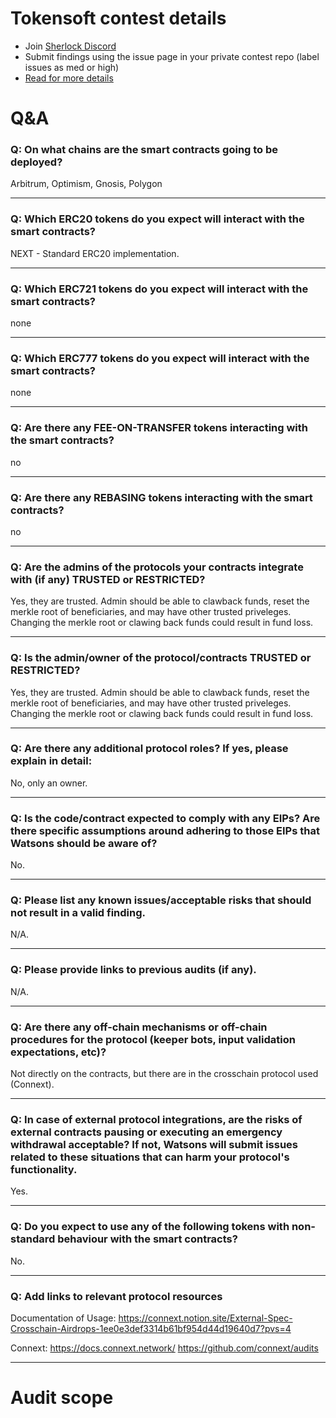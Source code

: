 
# Tokensoft contest details

- Join [Sherlock Discord](https://discord.gg/MABEWyASkp)
- Submit findings using the issue page in your private contest repo (label issues as med or high)
- [Read for more details](https://docs.sherlock.xyz/audits/watsons)

# Q&A

### Q: On what chains are the smart contracts going to be deployed?
Arbitrum, Optimism, Gnosis, Polygon
___

### Q: Which ERC20 tokens do you expect will interact with the smart contracts? 
NEXT - Standard ERC20 implementation.
___

### Q: Which ERC721 tokens do you expect will interact with the smart contracts? 
none
___

### Q: Which ERC777 tokens do you expect will interact with the smart contracts? 
none
___

### Q: Are there any FEE-ON-TRANSFER tokens interacting with the smart contracts?

no
___

### Q: Are there any REBASING tokens interacting with the smart contracts?

no
___

### Q: Are the admins of the protocols your contracts integrate with (if any) TRUSTED or RESTRICTED?
Yes, they are trusted. Admin should be able to clawback funds, reset the merkle root of beneficiaries, and may have other trusted priveleges. Changing the merkle root or clawing back funds could result in fund loss.
___

### Q: Is the admin/owner of the protocol/contracts TRUSTED or RESTRICTED?
Yes, they are trusted. Admin should be able to clawback funds, reset the merkle root of beneficiaries, and may have other trusted priveleges. Changing the merkle root or clawing back funds could result in fund loss.
___

### Q: Are there any additional protocol roles? If yes, please explain in detail:
No, only an owner.
___

### Q: Is the code/contract expected to comply with any EIPs? Are there specific assumptions around adhering to those EIPs that Watsons should be aware of?
No.
___

### Q: Please list any known issues/acceptable risks that should not result in a valid finding.
N/A.
___

### Q: Please provide links to previous audits (if any).
N/A.
___

### Q: Are there any off-chain mechanisms or off-chain procedures for the protocol (keeper bots, input validation expectations, etc)?
Not directly on the contracts, but there are in the crosschain protocol used (Connext).
___

### Q: In case of external protocol integrations, are the risks of external contracts pausing or executing an emergency withdrawal acceptable? If not, Watsons will submit issues related to these situations that can harm your protocol's functionality.
Yes.
___

### Q: Do you expect to use any of the following tokens with non-standard behaviour with the smart contracts?
No.
___

### Q: Add links to relevant protocol resources
Documentation of Usage: 
https://connext.notion.site/External-Spec-Crosschain-Airdrops-1ee0e3def3314b61bf954d44d19640d7?pvs=4

Connext: 
https://docs.connext.network/
https://github.com/connext/audits
___



# Audit scope
